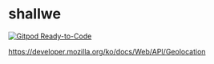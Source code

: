 # shallwe

[![Gitpod Ready-to-Code](https://img.shields.io/badge/Gitpod-ready--to--code-blue?logo=gitpod)](https://gitpod.io/#https://github.com/Aaaaiiiiiee/shallwe)


https://developer.mozilla.org/ko/docs/Web/API/Geolocation
